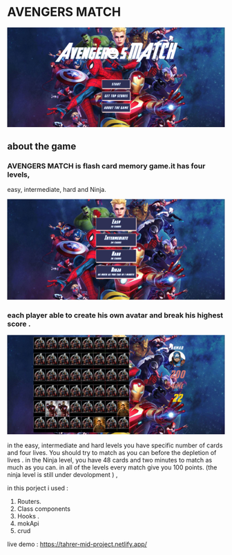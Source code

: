 # AVENGERS MATCH
![start](/src/assets/images/readme/start.png)
## about the game 
### AVENGERS MATCH is flash card memory game.it has four levels,
easy, intermediate, hard and Ninja. 

![levels](/src/assets/images/readme/levels.png)
### each player able to create his own avatar and break his highest score .
![score](/src/assets/images/readme/ninja2.png)  



in the easy, intermediate and hard
levels you have specific number of cards and four lives. You should try
to match as you can before the depletion of lives .
in the Ninja level,
you have 48 cards and two minutes to match as much as you can. in all of
the levels every match give you 100 points.
(the ninja level is still under devolopment ) , 

in this porject i used  :
1.	Routers. 
2.	Class components 
3.	Hooks .
4.	mokApi
5.	crud

live demo :
https://tahrer-mid-project.netlify.app/

